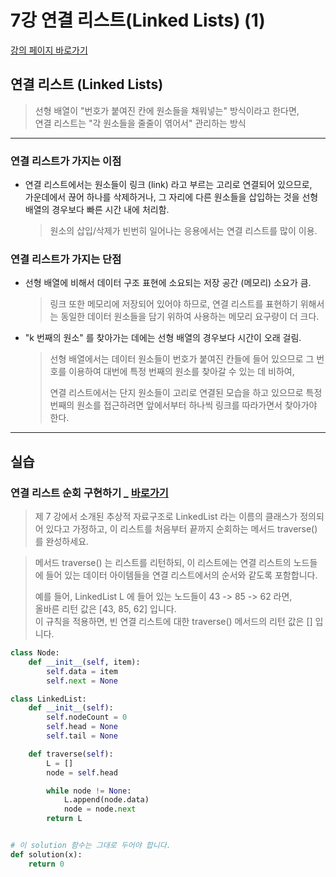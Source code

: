 # 7강 연결 리스트(Linked Lists) (1)

[강의 페이지 바로가기](https://school.programmers.co.kr/learn/courses/57/lessons/13851)

## 연결 리스트 (Linked Lists)

> 선형 배열이 "번호가 붙여진 칸에 원소들을 채워넣는" 방식이라고 한다면,  
> 연결 리스트는 "각 원소들을 줄줄이 엮어서" 관리하는 방식

---

### 연결 리스트가 가지는 이점

- 연결 리스트에서는 원소들이 링크 (link) 라고 부르는 고리로 연결되어 있으므로,  
  가운데에서 끊어 하나를 삭제하거나, 그 자리에 다른 원소들을 삽입하는 것을 선형 배열의 경우보다 빠른 시간 내에 처리함.

  > 원소의 삽입/삭제가 빈번히 일어나는 응용에서는 연결 리스트를 많이 이용.

### 연결 리스트가 가지는 단점

- 선형 배열에 비해서 데이터 구조 표현에 소요되는 저장 공간 (메모리) 소요가 큼.

  > 링크 또한 메모리에 저장되어 있어야 하므로, 연결 리스트를 표현하기 위해서는 동일한 데이터 원소들을 담기 위하여 사용하는 메모리 요구량이 더 크다.

- "k 번째의 원소" 를 찾아가는 데에는 선형 배열의 경우보다 시간이 오래 걸림.
  > 선형 배열에서는 데이터 원소들이 번호가 붙여진 칸들에 들어 있으므로 그 번호를 이용하여 대번에 특정 번째의 원소를 찾아갈 수 있는 데 비하여,
  >
  > 연결 리스트에서는 단지 원소들이 고리로 연결된 모습을 하고 있으므로 특정 번째의 원소를 접근하려면 앞에서부터 하나씩 링크를 따라가면서 찾아가야 한다.

---

## 실습

### 연결 리스트 순회 구현하기 \_ [바로가기](https://school.programmers.co.kr/learn/courses/57/lessons/13779)

> 제 7 강에서 소개된 추상적 자료구조로 LinkedList 라는 이름의 클래스가 정의되어 있다고 가정하고, 이 리스트를 처음부터 끝까지 순회하는 메서드 traverse() 를 완성하세요.

> 메서드 traverse() 는 리스트를 리턴하되, 이 리스트에는 연결 리스트의 노드들에 들어 있는 데이터 아이템들을 연결 리스트에서의 순서와 같도록 포함합니다.
>
> 예를 들어, LinkedList L 에 들어 있는 노드들이 43 -> 85 -> 62 라면,  
> 올바른 리턴 값은 [43, 85, 62] 입니다.  
> 이 규칙을 적용하면, 빈 연결 리스트에 대한 traverse() 메서드의 리턴 값은 [] 입니다.

```python
class Node:
    def __init__(self, item):
        self.data = item
        self.next = None

class LinkedList:
    def __init__(self):
        self.nodeCount = 0
        self.head = None
        self.tail = None

    def traverse(self):
        L = []
        node = self.head

        while node != None:
            L.append(node.data)
            node = node.next
        return L


# 이 solution 함수는 그대로 두어야 합니다.
def solution(x):
    return 0
```
